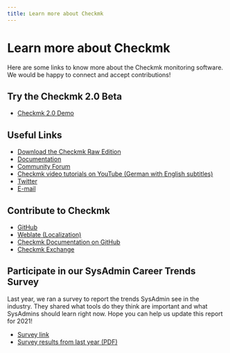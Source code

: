 ```yaml
---
title: Learn more about Checkmk
---
```


# Learn more about Checkmk
Here are some links to know more about the Checkmk monitoring software. We would be happy to connect and accept contributions!

## Try the Checkmk 2.0 Beta

* [Checkmk 2.0 Demo](http://checkmk.io/3pPKQOx)

## Useful Links
* [Download the Checkmk Raw Edition](http://checkmk.io/39JFoWI)
* [Documentation](https://docs.checkmk.com)
* [Community Forum](https://forum.checkmk.com)
* [Checkmk video tutorials on YouTube (German with English subtitles)](https://youtube.com/playlist?list=PL8DfRO2DvOK1uqr0BA0eo3L9Rtwu9rfzW)
* [Twitter](https://twitter.com/checkmk)
* [E-mail](mailto:info@checkmk.com)

## Contribute to Checkmk
* [GitHub](https://github.com/tribe29/checkmk/)
* [Weblate (Localization)](https://translate.checkmk.com)
* [Checkmk Documentation on GitHub](https://github.com/tribe29/checkmk-docs)
* [Checkmk Exchange](https://exchange.checkmk.com)

## Participate in our SysAdmin Career Trends Survey
Last year, we ran a survey to report the trends SysAdmin see in the industry. They shared what tools do they think are important and what SysAdmins should learn right now. Hope you can help us update this report for 2021!
* [Survey link](https://www.surveymonkey.de/r/JDTQYYM)
* [Survey results from last year (PDF)](https://checkmk.io/3oVgZDj)
